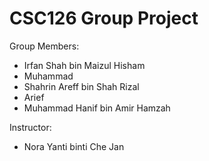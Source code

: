 # CSC126 Group Project
Group Members:
- Irfan Shah bin Maizul Hisham
- Muhammad
- Shahrin Areff bin Shah Rizal
- Arief
- Muhammad Hanif bin Amir Hamzah

Instructor:
- Nora Yanti binti Che Jan
